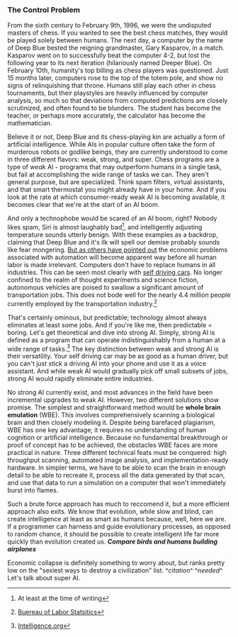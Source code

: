 <link rel="shortcut icon" type="image/png" href="favicon.ico"/>
<link rel="stylesheet" Type="text/css" href="http://people.virginia.edu/~nj7kv/style.css">
<title>The Control Problem</title>

### The Control Problem

From the sixth century to February 9th, 1996, we were the undisputed masters of chess. If you wanted to see the best chess matches, they would be played solely between humans. The next day, a computer by the name of Deep Blue bested the reigning grandmaster, Gary Kasparov, in a match. Kasparov went on to successfully beat the computer 4-2, but lost the following year to its next iteration (hilariously named Deeper Blue). On February 10th, humanity's top billing as chess players was questioned. Just 15 months later, computers rose to the top of the totem pole, and show no signs of relinquishing that throne. Humans still play each other in chess tournaments, but their playstyles are heavily influenced by computer analysis, so much so that deviations from computed predictions are closely scrutinized, and often found to be blunders. The student has become the teacher, or perhaps more accurately, the calculator has become the mathematician.

Believe it or not, Deep Blue and its chess-playing kin are actually a form of artificial intelligence. While AIs in popular culture often take the form of murderous robots or godlike beings, they are currently understood to come in three different flavors: weak, strong, and super. Chess programs are a type of _weak_ AI - programs that may outperform humans in a single task, but fail at accomplishing the wide range of tasks we can. They aren't general purpose, but are specialized. Think spam filters, virtual assistants, and that smart thermostat you might already have in your home. And if you look at the rate at which consumer-ready weak AI is becoming available, it becomes clear that we're at the start of an AI boom.

And only a technophobe would be scared of an AI boom, right? Nobody likes spam, Siri is almost laughably bad[^fn1], and intelligently adjusting temperature sounds utterly benign. With these examples as a backdrop, claiming that Deep Blue and it's ilk will spell our demise probably sounds like fear mongering. [But as others have pointed out][Humans Need Not Apply] the economic problems associated with automation will become apparent way before all human labor is made irrelevant. Computers don't have to replace humans in all industries. This can be seen most clearly with [self driving cars][Self Driving Hyundai]. No longer confined to the realm of thought experiments and science fiction, autonomous vehicles are poised to swallow a significant amount of transportation jobs. This does not bode well for the nearly 4.4 million people currently employed by the transportation industry.[^fn2]

That's certainly ominous, but predictable; technology almost always eliminates at least some jobs. And if you're like me, then predictable = boring. Let's get theoretical and dive into strong AI. Simply, strong AI is defined as a program that can operate indistinguishably from a human at a wide range of tasks.[^fn3] The key distinction between weak and strong AI is their versatility. Your self driving car may be as good as a human driver, but you can't just stick a driving AI into your phone and use it as a voice assistant. And while weak AI would gradually pick off small subsets of jobs, strong AI would rapidly eliminate entire industries. 

No strong AI currently exist, and most advances in the field have been incremental upgrades to weak AI. However, two different solutions show promise. The simplest and straightforward method would be **whole brain emulation** (WBE). This involves comprehensively scanning a biological brain and then closely modeling it. Despite being barefaced plagiarism, WBE has one key advantage; it requires no understanding of human cognition or artificial intelligence. Because no fundamental breakthrough or proof of concept has to be achieved, the obstacles WBE faces are more practical in nature. Three different technical feats must be conquered: high throughput scanning, automated image analysis, and implementation-ready hardware. In simpler terms, we have to be able to scan the brain in enough detail to be able to recreate it, process all the data generated by that scan, and use that data to run a simulation on a computer that won't immediately burst into flames.

Such a brute force approach has much to reccomend it, but a more efficient approach also exits. We know that evolution, while slow and blind, can create intelligence at least as smart as humans because, well, here we are. If a programmer can harness and guide evolutionary processes, as opposed to random chance, it should be possible to create intelligent life far more quickly than evolution created us. _**Compare birds and humans building airplanes**_ 

Economic collapse is definitely something to worry about, but ranks pretty low on the "sexiest ways to destroy a civilization" list. ^_citation_^ ^_needed_^  Let's talk about super AI.

[^fn1]: At least at the time of writing
[^fn2]: [Buereau of Labor Statsitics][Labor Stats]
[^fn3]: [Intelligence.org][AGI]

[Office Space]: https://www.youtube.com/watch?v=fjsSr3z5nVk
[Humans Need Not Apply]: https://www.youtube.com/watch?v=7Pq-S557XQU
[Self Driving Hyundai]: https://www.youtube.com/watch?v=EPTIXldrq3Q
[Labor Stats]: https://www.bls.gov/emp/ep_table_201.htm
[AGI]: https://intelligence.org/2013/08/11/what-is-agi/
